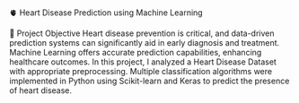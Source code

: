 🫀 Heart Disease Prediction using Machine Learning

📌 Project Objective
Heart disease prevention is critical, and data-driven prediction systems can significantly aid in early diagnosis and treatment. Machine Learning offers accurate prediction capabilities, enhancing healthcare outcomes.
In this project, I analyzed a Heart Disease Dataset with appropriate preprocessing. Multiple classification algorithms were implemented in Python using Scikit-learn and Keras to predict the presence of heart disease.
